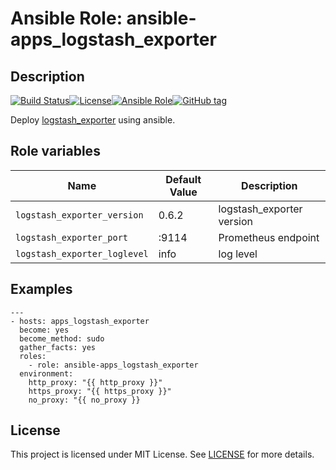 # Ansible Role: ansible-apps_logstash_exporter


## Description

[![Build Status](https://travis-ci.com/lotusnoir/ansible-apps_logstash_exporter.svg?branch=master)](https://travis-ci.com/lotusnoir/ansible-apps_logstash_exporter)[![License](https://img.shields.io/badge/license-MIT%20License-brightgreen.svg)](https://opensource.org/licenses/MIT)[![Ansible Role](https://img.shields.io/badge/ansible%20role-apps__logstash_exporter-blue)](https://galaxy.ansible.com/lotusnoir/ansible-apps_logstash_exporter/)[![GitHub tag](https://img.shields.io/badge/version-latest-blue)](https://github.com/lotusnoir/ansible-apps_logstash_exporter/tags)

Deploy [logstash_exporter](https://gitlab.com/alxrem/prometheus-logstash-exporter) using ansible.


## Role variables

| Name           | Default Value | Description                        |
| -------------- | ------------- | -----------------------------------|
| `logstash_exporter_version` | 0.6.2 | logstash_exporter version |
| `logstash_exporter_port` | :9114 | Prometheus endpoint |
| `logstash_exporter_loglevel` | info | log level  |

## Examples

	---
	- hosts: apps_logstash_exporter
	  become: yes
	  become_method: sudo
	  gather_facts: yes
	  roles:
	    - role: ansible-apps_logstash_exporter
	  environment: 
	    http_proxy: "{{ http_proxy }}"
	    https_proxy: "{{ https_proxy }}"
	    no_proxy: "{{ no_proxy }}


## License

This project is licensed under MIT License. See [LICENSE](/LICENSE) for more details.
